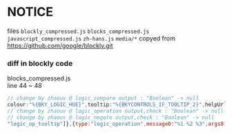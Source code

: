 # NOTICE
files 
`blockly_compressed.js`
`blocks_compressed.js`
`javascript_compressed.js`
`zh-hans.js`
`media/*` 
copyed from  
https://github.com/google/blockly.git


### diff in blockly code
blocks_compressed.js  
line 44 ~ 48
```javascript
// change by zhaouv @ logic_compare output : "Boolean" -> null
colour:"%{BKY_LOGIC_HUE}",tooltip:"%{BKYCONTROLS_IF_TOOLTIP_2}",helpUrl:"%{BKY_CONTROLS_IF_HELPURL}",extensions:["controls_if_tooltip"]},{type:"logic_compare",message0:"%1 %2 %3",args0:[{type:"input_value",name:"A"},{type:"field_dropdown",name:"OP",options:[["=","EQ"],["\u2260","NEQ"],["<","LT"],["\u2264","LTE"],[">","GT"],["\u2265","GTE"]]},{type:"input_value",name:"B"}],inputsInline:!0,output:null,colour:"%{BKY_LOGIC_HUE}",helpUrl:"%{BKY_LOGIC_COMPARE_HELPURL}",extensions:["logic_compare",
// change by zhaouv @ logic_operation output,check : "Boolean" -> null
// change by zhaouv @ logic_negate output,check : "Boolean" -> null
"logic_op_tooltip"]},{type:"logic_operation",message0:"%1 %2 %3",args0:[{type:"input_value",name:"A",check:null},{type:"field_dropdown",name:"OP",options:[["%{BKY_LOGIC_OPERATION_AND}","AND"],["%{BKY_LOGIC_OPERATION_OR}","OR"]]},{type:"input_value",name:"B",check:null}],inputsInline:!0,output:null,colour:"%{BKY_LOGIC_HUE}",helpUrl:"%{BKY_LOGIC_OPERATION_HELPURL}",extensions:["logic_op_tooltip"]},{type:"logic_negate",message0:"%{BKY_LOGIC_NEGATE_TITLE}",args0:[{type:"input_value",name:"BOOL",
```